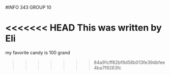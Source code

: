 #INFO 343 GROUP 10

<<<<<<< HEAD
This was written by Eli 
=======
my favorite candy is 100 grand
>>>>>>> 84a91cff82bf9d58b013fe39dbfee4ba7f9263fc
